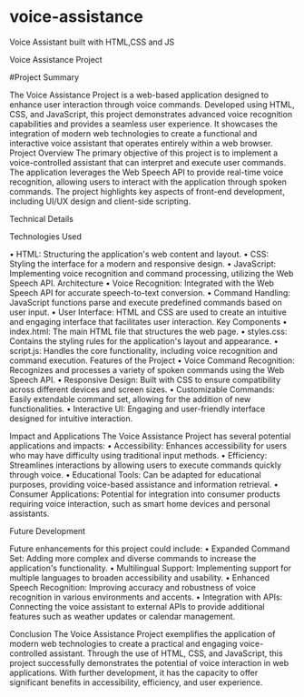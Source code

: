 # voice-assistance
Voice Assistant built with HTML,CSS and JS

Voice Assistance Project

#Project Summary

The Voice Assistance Project is a web-based application designed to enhance user interaction through voice commands. Developed using HTML, CSS, and JavaScript, this project demonstrates advanced voice recognition capabilities and provides a seamless user experience. It showcases the integration of modern web technologies to create a functional and interactive voice assistant that operates entirely within a web browser.
Project Overview
The primary objective of this project is to implement a voice-controlled assistant that can interpret and execute user commands. The application leverages the Web Speech API to provide real-time voice recognition, allowing users to interact with the application through spoken commands. The project highlights key aspects of front-end development, including UI/UX design and client-side scripting.

Technical Details

Technologies Used

•	HTML: Structuring the application's web content and layout.
•	CSS: Styling the interface for a modern and responsive design.
•	JavaScript: Implementing voice recognition and command processing, utilizing the Web Speech API.
Architecture
•	Voice Recognition: Integrated with the Web Speech API for accurate speech-to-text conversion.
•	Command Handling: JavaScript functions parse and execute predefined commands based on user input.
•	User Interface: HTML and CSS are used to create an intuitive and engaging interface that facilitates user interaction.
Key Components
•	index.html: The main HTML file that structures the web page.
•	styles.css: Contains the styling rules for the application's layout and appearance.
•	script.js: Handles the core functionality, including voice recognition and command execution.
Features of the Project
•	Voice Command Recognition: Recognizes and processes a variety of spoken commands using the Web Speech API.
•	Responsive Design: Built with CSS to ensure compatibility across different devices and screen sizes.
•	Customizable Commands: Easily extendable command set, allowing for the addition of new functionalities.
•	Interactive UI: Engaging and user-friendly interface designed for intuitive interaction.

Impact and Applications
The Voice Assistance Project has several potential applications and impacts:
•	Accessibility: Enhances accessibility for users who may have difficulty using traditional input methods.
•	Efficiency: Streamlines interactions by allowing users to execute commands quickly through voice.
•	Educational Tools: Can be adapted for educational purposes, providing voice-based assistance and information retrieval.
•	Consumer Applications: Potential for integration into consumer products requiring voice interaction, such as smart home devices and personal assistants.

Future Development

Future enhancements for this project could include:
•	Expanded Command Set: Adding more complex and diverse commands to increase the application's functionality.
•	Multilingual Support: Implementing support for multiple languages to broaden accessibility and usability.
•	Enhanced Speech Recognition: Improving accuracy and robustness of voice recognition in various environments and accents.
•	Integration with APIs: Connecting the voice assistant to external APIs to provide additional features such as weather updates or calendar management.

Conclusion
The Voice Assistance Project exemplifies the application of modern web technologies to create a practical and engaging voice-controlled assistant. Through the use of HTML, CSS, and JavaScript, this project successfully demonstrates the potential of voice interaction in web applications. With further development, it has the capacity to offer significant benefits in accessibility, efficiency, and user experience.


